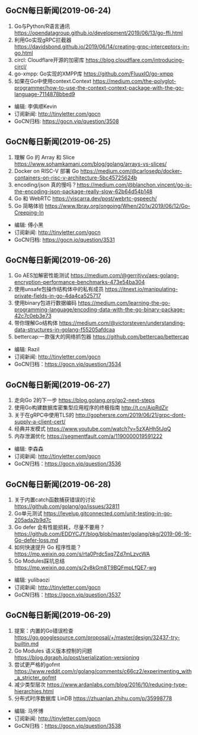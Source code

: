 ## GoCN每日新闻(2019-06-24)

1. Go与Python/R语言通讯 https://opendatagroup.github.io/development/2019/06/13/go-ffi.html
2. 利用Go实现gRPC拦截器 https://davidsbond.github.io/2019/06/14/creating-grpc-interceptors-in-go.html
3. circl: Cloudflare开源的加密库 https://blog.cloudflare.com/introducing-circl/
4. go-xmpp: Go实现的XMPP库 https://github.com/FluuxIO/go-xmpp
5. 如果在Go中使用context.Context https://medium.com/the-polyglot-programmer/how-to-use-the-context-context-package-with-the-go-language-7114878bbed9

* 编辑: 李俱顺Kevin
* 订阅新闻: http://tinyletter.com/gocn
* GoCN归档: https://gocn.vip/question/3508

## GoCN每日新闻(2019-06-25)

1. 理解 Go 的 Array 和 Slice https://www.sohamkamani.com/blog/golang/arrays-vs-slices/
2. Docker on RISC-V 部署 Go https://medium.com/@carlosedp/docker-containers-on-risc-v-architecture-5bc45725624b
3. encoding/json 真的慢吗？https://medium.com/@blanchon.vincent/go-is-the-encoding-json-package-really-slow-62b64d54b148
4. Go 和 WebRTC https://viscarra.dev/post/webrtc-gspeech/
5. Go 简略体验 https://www.tbray.org/ongoing/When/201x/2019/06/12/Go-Creeping-In

* 编辑: 傅小黑
* 订阅新闻: http://tinyletter.com/gocn
* GoCN归档: https://gocn.io/question/3531

## GoCN每日新闻(2019-06-26)

1. Go AES加解密性能测试 https://medium.com/@gerritjvv/aes-golang-encryption-performance-benchmarks-473e54ba304
2. 使用unsafe包操作结构体中的私有成员 https://itnext.io/manipulating-private-fields-in-go-4da4ca525717
3. 使用binary包进行数据编码 https://medium.com/learning-the-go-programming-language/encoding-data-with-the-go-binary-package-42c7c0eb3e73
4. 带你理解Go结构体 https://medium.com/@victorsteven/understanding-data-structures-in-golang-f55205afdcaa
5. bettercap:一款强大的网络抓包器 https://github.com/bettercap/bettercap

* 编辑: Razil
* 订阅新闻: http://tinyletter.com/gocn
* GoCN归档：https://gocn.vip/question/3534


## GoCN每日新闻(2019-06-27)

1. 走向Go 2的下一步 https://blog.golang.org/go2-next-steps
2. 使用Go构建数据库密集型应用程序的终极指南 http://t.cn/AipRdZir
3. 关于在gRPC中使用TLS的 http://gophersre.com/2019/06/21/grpc-dont-supply-a-client-cert/
4. 经典并发模式 https://www.youtube.com/watch?v=5zXAHh5tJqQ
5. 内存泄漏优化 https://segmentfault.com/a/1190000019591222

* 编辑: 李森森
* 订阅新闻: http://tinyletter.com/gocn
* GoCN归档：https://gocn.vip/question/3536

## GoCN每日新闻(2019-06-28)

1. 关于内置catch函数捕获错误的讨论 https://github.com/golang/go/issues/32811
2. Go单元测试 https://levelup.gitconnected.com/unit-testing-in-go-205ada2b9d7c
3. Go defer 会有性能损耗，尽量不要用？https://github.com/EDDYCJY/blog/blob/master/golang/pkg/2019-06-16-Go-defer-loss.md
4. 如何快速提升 Go 程序性能？ https://mp.weixin.qq.com/s/rta0Prdc5xq7Zd7mLzvcWA
5. Go Modules踩坑总结 https://mp.weixin.qq.com/s/2v8kGm8T9BQFmpLfQE7-wg

* 编辑: yulibaozi
* 订阅新闻: http://tinyletter.com/gocn
* GoCN归档：https://gocn.vip/question/3537

## GoCN每日新闻(2019-06-29)

1. 提案：内置的Go错误检查 https://go.googlesource.com/proposal/+/master/design/32437-try-builtin.md
2. Go Modules 语义版本控制的问题 https://blog.dgraph.io/post/serialization-versioning
3. 尝试更严格的gofmt https://www.reddit.com/r/golang/comments/c66cz2/experimenting_with_a_stricter_gofmt
4. 减少类型层次 https://www.ardanlabs.com/blog/2016/10/reducing-type-hierarchies.html
5. 分布式时序数据库 LinDB https://zhuanlan.zhihu.com/p/35998778

* 编辑: 马怀博 
* 订阅新闻: http://tinyletter.com/gocn
* GoCN归档：https://gocn.vip/question/3538
